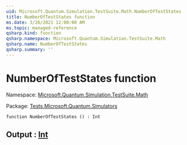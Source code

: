```yaml
---
uid: Microsoft.Quantum.Simulation.TestSuite.Math.NumberOfTestStates
title: NumberOfTestStates function
ms.date: 3/26/2021 12:00:00 AM
ms.topic: managed-reference
qsharp.kind: function
qsharp.namespace: Microsoft.Quantum.Simulation.TestSuite.Math
qsharp.name: NumberOfTestStates
qsharp.summary: ''
---
```


# NumberOfTestStates function

Namespace: [Microsoft.Quantum.Simulation.TestSuite.Math](xref:Microsoft.Quantum.Simulation.TestSuite.Math)

Package: [Tests.Microsoft.Quantum.Simulators](https://nuget.org/packages/Tests.Microsoft.Quantum.Simulators)




```qsharp
function NumberOfTestStates () : Int
```


## Output : [Int](xref:microsoft.quantum.lang-ref.int)

